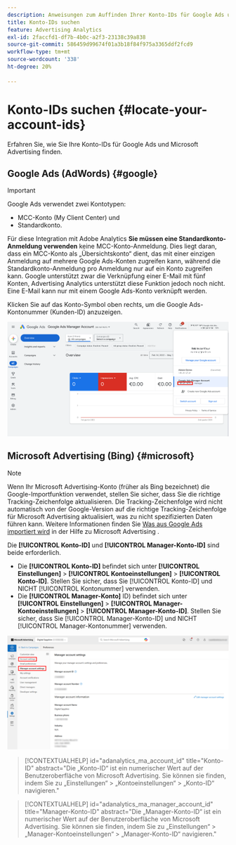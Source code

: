 ```yaml
---
description: Anweisungen zum Auffinden Ihrer Konto-IDs für Google Ads und Microsoft Advertising.
title: Konto-IDs suchen
feature: Advertising Analytics
exl-id: 2faccfd1-df7b-4b0c-a2f3-23138c39a838
source-git-commit: 586459d99674f01a3b18f84f975a3365ddf2fcd9
workflow-type: tm+mt
source-wordcount: '338'
ht-degree: 20%

---
```


# Konto-IDs suchen {#locate-your-account-ids}

Erfahren Sie, wie Sie Ihre Konto-IDs für Google Ads und Microsoft Advertising finden.

## Google Ads (AdWords) {#google}

>[!IMPORTANT]
>
>Google Ads verwendet zwei Kontotypen:
>
>- MCC-Konto (My Client Center) und
>- Standardkonto.
>
>Für diese Integration mit Adobe Analytics **Sie müssen eine Standardkonto-Anmeldung verwenden** keine MCC-Konto-Anmeldung. Dies liegt daran, dass ein MCC-Konto als „Übersichtskonto“ dient, das mit einer einzigen Anmeldung auf mehrere Google Ads-Konten zugreifen kann, während die Standardkonto-Anmeldung pro Anmeldung nur auf ein Konto zugreifen kann. Google unterstützt zwar die Verknüpfung einer E-Mail mit fünf Konten, Advertising Analytics unterstützt diese Funktion jedoch noch nicht. Eine E-Mail kann nur mit einem Google Ads-Konto verknüpft werden.

Klicken Sie auf das Konto-Symbol oben rechts, um die Google Ads-Kontonummer (Kunden-ID) anzuzeigen.

![Google Ads Manager-Konto](assets/google-account.png)

## Microsoft Advertising (Bing) {#microsoft}

>[!NOTE]
>
>Wenn Ihr Microsoft Advertising-Konto (früher als Bing bezeichnet) die Google-Importfunktion verwendet, stellen Sie sicher, dass Sie die richtige Tracking-Zeichenfolge aktualisieren. Die Tracking-Zeichenfolge wird nicht automatisch von der Google-Version auf die richtige Tracking-Zeichenfolge für Microsoft Advertising aktualisiert, was zu nicht spezifizierten Daten führen kann. Weitere Informationen finden Sie [Was aus Google Ads importiert wird](https://help.ads.microsoft.com/apex/index/3/en/50851/) in der Hilfe zu Microsoft Advertising .

Die **[!UICONTROL Konto-ID]** und **[!UICONTROL Manager-Konto-ID]** sind beide erforderlich.

- Die **[!UICONTROL Konto-ID]** befindet sich unter **[!UICONTROL Einstellungen]** > **[!UICONTROL Kontoeinstellungen]** > **[!UICONTROL Konto-ID]**. Stellen Sie sicher, dass Sie [!UICONTROL Konto-ID] und NICHT [!UICONTROL Kontonummer] verwenden.
- Die **[!UICONTROL Manager-Konto]** ID) befindet sich unter **[!UICONTROL Einstellungen]** > **[!UICONTROL Manager-Kontoeinstellungen]** > **[!UICONTROL Manager-Konto-ID]**. Stellen Sie sicher, dass Sie [!UICONTROL Manager-Konto-ID] und NICHT [!UICONTROL Manager-Kontonummer] verwenden.

![Microsoft Advertising-Navigation](assets/bing-id.png)

>[!CONTEXTUALHELP]
>id="adanalytics_ma_account_id"
>title="Konto-ID"
>abstract="Die „Konto-ID“ ist ein numerischer Wert auf der Benutzeroberfläche von Microsoft Advertising. Sie können sie finden, indem Sie zu „Einstellungen“ > „Kontoeinstellungen“ > „Konto-ID“ navigieren."

>[!CONTEXTUALHELP]
>id="adanalytics_ma_manager_account_id"
>title="Manager-Konto-ID"
>abstract="Die „Manager-Konto-ID“ ist ein numerischer Wert auf der Benutzeroberfläche von Microsoft Advertising. Sie können sie finden, indem Sie zu „Einstellungen“ > „Manager-Kontoeinstellungen“ > „Manager-Konto-ID“ navigieren."
